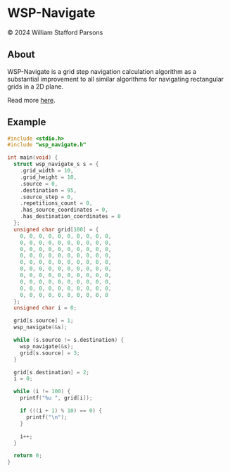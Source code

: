 # WSP-Navigate
© 2024 William Stafford Parsons

## About
WSP-Navigate is a grid step navigation calculation algorithm as a substantial improvement to all similar algorithms for navigating rectangular grids in a 2D plane.

Read more [here](https://williamstaffordparsons.github.io/wsp-navigate/).

## Example
``` c
#include <stdio.h>
#include "wsp_navigate.h"

int main(void) {
  struct wsp_navigate_s s = {
    .grid_width = 10,
    .grid_height = 10,
    .source = 0,
    .destination = 95,
    .source_step = 0,
    .repetitions_count = 0,
    .has_source_coordinates = 0,
    .has_destination_coordinates = 0
  };
  unsigned char grid[100] = {
    0, 0, 0, 0, 0, 0, 0, 0, 0, 0,
    0, 0, 0, 0, 0, 0, 0, 0, 0, 0,
    0, 0, 0, 0, 0, 0, 0, 0, 0, 0,
    0, 0, 0, 0, 0, 0, 0, 0, 0, 0,
    0, 0, 0, 0, 0, 0, 0, 0, 0, 0,
    0, 0, 0, 0, 0, 0, 0, 0, 0, 0,
    0, 0, 0, 0, 0, 0, 0, 0, 0, 0,
    0, 0, 0, 0, 0, 0, 0, 0, 0, 0,
    0, 0, 0, 0, 0, 0, 0, 0, 0, 0,
    0, 0, 0, 0, 0, 0, 0, 0, 0, 0
  };
  unsigned char i = 0;

  grid[s.source] = 1;
  wsp_navigate(&s);

  while (s.source != s.destination) {
    wsp_navigate(&s);
    grid[s.source] = 3;
  }

  grid[s.destination] = 2;
  i = 0;

  while (i != 100) {
    printf("%u ", grid[i]);

    if (((i + 1) % 10) == 0) {
      printf("\n");
    }

    i++;
  }

  return 0;
}
```
